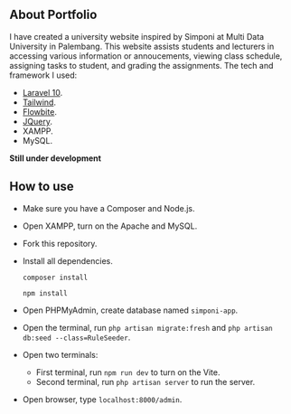 ## About Portfolio

I have created a university website inspired by Simponi at Multi Data University in Palembang. This website assists students and lecturers in accessing various information or annoucements,  viewing class schedule, assigning tasks to student, and grading the assignments. The tech and framework I used:

- [Laravel 10](https://laravel.com/docs/10.x).
- [Tailwind](https://tailwindcss.com/docs/installation).
- [Flowbite](https://flowbite.com/docs/getting-started/quickstart).
- [JQuery](https://api.jquery.com).
- XAMPP.
- MySQL.

**Still under development**

## How to use

- Make sure you have a Composer and Node.js.
- Open XAMPP, turn on the Apache and MySQL.
- Fork this repository.
- Install all dependencies.

    ```
    composer install 

    npm install
    ```
    
- Open PHPMyAdmin, create database named `simponi-app`.
- Open the terminal, run `php artisan migrate:fresh` and `php artisan db:seed --class=RuleSeeder`.
- Open two terminals:
    - First terminal, run `npm run dev` to turn on the Vite.
    - Second terminal, run `php artisan server` to run the server.
- Open browser, type `localhost:8000/admin`.
